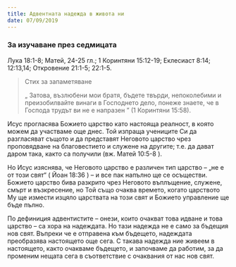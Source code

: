 ```yaml
---
title: Адвентната надежда в живота ни
date: 07/09/2019
---
```


### За изучаване през седмицата
Лука 18:1-8; Матей, 24-25 гл.; 1 Коринтяни 15:12-19; Еклесиаст 8:14; 12:13,14; Откровение 21:1-5; 22:1-5.

> <p>Стих за запаметяване</p>
> „ Затова, възлюбени мои братя, бъдете твърди, непоколебими и преизобилвайте винаги в Господнето дело, понеже знаете, че в Господа трудът ви не е напразен ” (1 Коринтяни 15:58).

Исус прогласява Божието царство като настояща реалност, в която можем да участваме още днес. Той изпраща учениците Си да разгласяват същото и да представят Неговото царство чрез проповядване на благовестието и служене на другите; т.е. да дават даром така, както са получили (вж. Матей 10:5-8 ).

Но Исус изяснява, че Неговото царство е различен тип царство – „не е от този свят“ ( Йоан 18:36 ) – и все пак напълно ще се осъществи. Божието царство бива разкрито чрез Неговото въплъщение, служене, смърт и възкресение, но Той също очаква времето, когато царството Му ще измести изцяло царствата на този свят и Божието управление ще бъде пълно.

По дефиниция адвентистите – онези, които очакват това идване и това царство – са хора на надеждата. Но тази надежда не е само за бъдещия нов свят. Въпреки че е отправена към бъдещето, надеждата преобразява настоящето още сега. С такава надежда ние живеем в настоящето, както очакваме бъдещето, и започваме да работим, за да променим нещата сега в съответствие с очаквания от нас нов свят.